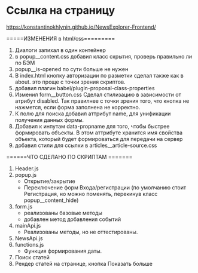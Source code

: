 # Ссылка на страницу
https://konstantinokhlynin.github.io/NewsExplorer-Frontend/

=====ИЗМЕНЕНИЯ в html/css=========

1. Диалоги запихал в один контейнер
2. в popup__content.css добавил класс скрытия, проверь правильно ли по БЭМ
3. popup__is-opened по сути больше не нужен
4. В index.html кнопку авторизации по разметки сделал также как в about. это проще с точки зрения скриптов.
5. добавил плагин babel/plugin-proposal-class-properties 
6. Изменил form__button.css Сделал стилизацию в зависимости от атрибут disabled. Так правилнее с точки зрения того, что кнопка не нажмется, если форма заполнена не корректно.
7. К полю для поиска добавил аттрибут name, для унификации получения данных формы.
8. Добавил к инпутам data-propname для того, чтобы быстрее формировать объекты. В этом аттрибуте хранится имя свойства объекта, который будет формироваться для передачи на сервер
9. добавил стили для  ссылки в articles__article-source.css


======ЧТО СДЕЛАНО ПО СКРИПТАМ =======
1. Header.js
2. popup.js
    - Открытие/закрытие
    - Переключение форм Входа/регистрации (по умолчанию стоит Регистрация, но можно поменять, перекинув класс popup__content_hide)
3. form.js 
    - реализованы базовые методы
    - добавлен метод добавления событий
4. mainApi.js 
    - Реализованы методы, но не оттестированы.
5. NewsApi.js
6. functions.js
    - Функция формирования даты.
7. Поиск статей
8. Рендер статей на странице, кнопка Показать больше

